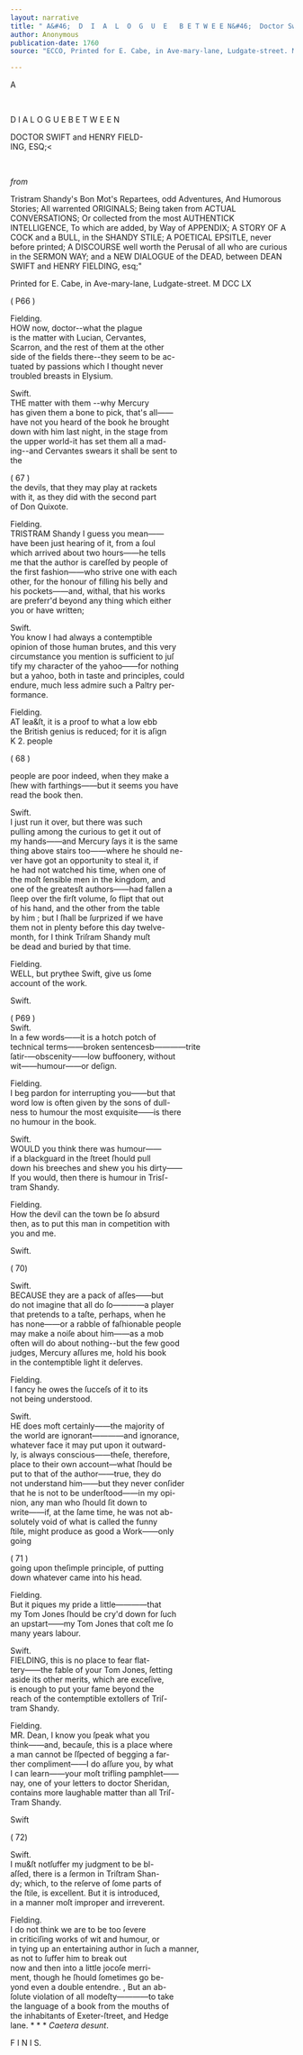 ```yaml
---
layout: narrative
title: " A&#46;  D  I  A  L  O  G  U  E   B E T W E E N&#46;  Doctor Swift and HENRY FIELDING&#44; Esq&#59; in the SHADES&#46; from Tristram Shandy&#39;s Bon Mot&#39;s Repartees&#44; odd Adventures&#44; And Humorous Stories&#59; All warrented ORIGINALS&#59; Being taken from ACTUAL CONVERSATIONS&#59; Or collected from the most AUTHENTICK INTELLIGENCE&#44; To which are added&#44; by Way of APPENDIX&#59; A STORY OF A COCK and a BULL&#44; in the SHANDY STILE&#59; A POETICAL EPSITLE&#44; never before printed&#59; A DISCOURSE well worth the Perusal of all who are curious in the SERMON WAY&#59; and a NEW DIALOGUE of the DEAD&#44; between DEAN SWIFT and HENRY FIELDING&#44; esq&#59;"
author: Anonymous
publication-date: 1760
source: "ECCO, Printed for E. Cabe, in Ave-mary-lane, Ludgate-street. M DCC LX"

---
```


<a id="title-page" />

<p class="centered large">A<br></p>
<br>
<p class="centered larger">D I A L O G U E   B E T W E E N</p>

<p class="centered large">DOCTOR SWIFT and HENRY FIELD-<br>ING, ESQ;<</p>
<br>

<p class="centered" large> <em>from</em></p>

<p class="centered">Tristram Shandy&#39;s Bon Mot&#39;s Repartees&#44; odd Adventures&#44; And Humorous Stories&#59; All warrented ORIGINALS&#59; Being taken from ACTUAL CONVERSATIONS&#59; Or collected from the most AUTHENTICK INTELLIGENCE&#44; To which are added&#44; by Way of APPENDIX&#59; A STORY OF A COCK and a BULL&#44; in the SHANDY STILE&#59; A POETICAL EPSITLE&#44; never before printed&#59; A DISCOURSE well worth the Perusal of all who are curious in the SERMON WAY&#59; and a NEW DIALOGUE of the DEAD&#44; between DEAN SWIFT and HENRY FIELDING&#44; esq&#59;"</p>

<p class="centered small">Printed for E. Cabe, in Ave-mary-lane, Ludgate-street. M DCC LX</p>

( P66 )


 
  Fielding.  
  HOW now, doctor--what the plague  
 is the matter with Lucian, Cervantes,  
 Scarron, and the rest of them at the other  
 side of the fields there--they seem to be ac-  
 tuated by passions which I thought never  
troubled breasts in Elysium.  

Swift.  
THE matter with them --why Mercury  
has given them a bone to pick, that's all——  
have not you heard of the book he brought  
down with him last night, in the stage from  
the upper world-it has set them all a mad-  
ing--and Cervantes swears it shall be sent to   
the  

( 67 )   
the devils, that they may play at rackets  
with it, as they did with the second part  
of Don Quixote.  

Fielding.  
TRISTRAM Shandy I guess you mean——  
have been just hearing of it, from a ſoul  
which arrived about two hours——he tells  
me that the author is careſſed by people of  
the first fashion——who strive one with each  
other, for the honour of filling his belly and  
his pockets——and, withal, that his works  
are preferr'd beyond any thing which either  
you or have written;  

Swift.  
You know I had always a contemptible  
opinion of those human brutes, and this very  
circumstance you mention is sufficient to juſ  
tify my character of the yahoo——for nothing   
but a yahoo, both in taste and principles, could   
endure, much less admire such a Paltry per-  
formance.  

Fielding.   
AT lea&ſt, it is a proof to what a low ebb  
the British genius is reduced; for it is aſign  
K 2. people  

( 68 )  

people are poor indeed, when they make a  
ſhew with farthings——but it seems you have   
read the book then.  

Swift.  
I just run it over, but there was such  
pulling among the curious to get it out of   
my hands——and Mercury ſays it is the same  
thing above stairs too——where he should ne-  
ver have got an opportunity to steal it, if   
he had not watched his time, when one of  
the moſt ſensible men in the kingdom, and  
one of the greatesſt authors——had fallen a  
ſleep over the firſt volume, ſo flipt that out  
of his hand, and the other from the table  
by him ; but I ſhall be ſurprized if we have  
them not in plenty before this day twelve-  
month, for I think Triſram Shandy muſt   
be dead and buried by that time.  

Fielding.  
WELL, but prythee Swift, give us ſome   
account of the work.  

Swift.  
 
( P69 )  
Swift.  
In a few words——it is a hotch potch of   
technical terms——broken sentencesb————trite  
ſatir-—obscenity——low buffoonery, without  
wit——humour——or deſign.  

Fielding.  
I beg pardon for interrupting you——but that   
word low is often given by the sons of dull-  
ness to humour the most exquisite——is there  
no humour in the book.  

Swift.  
WOULD you think there was humour——  
if  a blackguard in the ſtreet ſhould pull  
down his breeches and shew you his dirty——  
If you would, then there is humour in Trisſ-  
tram Shandy.  

Fielding.  
How the devil can the town be ſo absurd  
then, as to put this man in competition with   
you and me.  

Swift.  

( 70)  

Swift.  
BECAUSE they are a pack of aſſes——but  
do not imagine that all do ſo————a player  
that pretends to a taſte, perhaps, when he  
has none——or a rabble of faſhionable people  
may make a noiſe about him——as a mob  
often will do about nothing--but the few good  
judges, Mercury aſſures me, hold his book  
in the contemptible light it deſerves.  

Fielding.   
I fancy he owes the ſucceſs of it to its  
not being understood.  

Swift.  
HE does moft certainly——the majority of  
the world are ignorant————and ignorance,  
whatever face it may put upon it outward-  
ly, is always conscious——theſe, therefore,   
place to their own account—what ſhould be  
put to that of the author——true, they do   
not understand him——but they never conſider  
that he is not to be underſtood——in my opi-  
nion, any man who ſhould ſit down to  
write——if, at the ſame time, he was not ab-  
solutely void of what is called the funny   
ſtile, might produce as good a Work——only  
going  

( 71 )  
going upon theſimple principle, of putting  
down whatever came into his head.  

Fielding.  
But it piques my pride a little————that  
my Tom Jones ſhould be cry'd down for ſuch  
an upstart——my Tom Jones that coſt me ſo  
many years labour.  

Swift.  
FIELDING, this is no place to fear flat-  
tery——the fable of your Tom Jones, ſetting  
aside its other merits, which are exceſive,  
is enough to put your fame beyond the   
reach of the contemptible extollers of Triſ-   
tram Shandy.  

Fielding.  
MR. Dean, I know you ſpeak what you  
think——and, becauſe, this is a place where  
a man cannot be ſſpected of begging a far-  
ther compliment——I do aſſure you, by what  
I can learn——your moſt trifling pamphlet——  
nay, one of your letters to doctor Sheridan,  
contains more laughable matter than all Triſ-  
Tram Shandy.  

Swift  

( 72)   

Swift.  
I mu&ſt notſuffer my judgment to be bl-  
aſſed, there is a ſermon in Triſtram Shan-  
dy; which, to the reſerve of ſome parts of  
the ſtile, is excellent. But it is introduced,   
in a manner moſt improper and irreverent.  

Fielding.   
I do not think we are to be too ſevere   
in criticiſing works of wit and humour, or   
in tying up an entertaining author in ſuch a manner,  
as not to ſuffer him to break out   
now and then into a little jocoſe merri-  
ment, though he ſhould ſometimes go be-  
yond even a double entendre. , But an ab-  
ſolute violation of all modeſty————to take  
the language of a book from the mouths of  
the inhabitants of Exeter-ſtreet, and Hedge  
lane. * * *  *Caetera desunt*.  


  F I N I S.   
